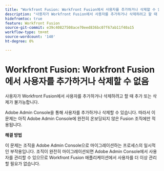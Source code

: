 ```yaml
---
title: "Workfront Fusion: Workfront Fusion에서 사용자를 추가하거나 삭제할 수 없음"
description: "사용자가 Workfront Fusion에서 사용자를 추가하거나 삭제하려고 할 때 추가 또는 삭제가 불가능합니다."
hidefromtoc: true
feature: Workfront Fusion
source-git-commit: e39c40827508ace70eed836bc07f67ab11f40a15
workflow-type: tm+mt
source-wordcount: '140'
ht-degree: 0%

---
```


# Workfront Fusion: Workfront Fusion에서 사용자를 추가하거나 삭제할 수 없음

사용자가 Workfront Fusion에서 사용자를 추가하거나 삭제하려고 할 때 추가 또는 삭제가 불가능합니다.

Adobe Admin Console을 통해 사용자를 추가하거나 삭제할 수 있습니다. 따라서 이 문제는 아직 Adobe Admin Console에 완전히 온보딩되지 않은 Fusion 조직에만 적용됩니다.

**해결 방법**

이 문제는 조직을 Adobe Admin Console으로 마이그레이션하는 프로세스의 일시적인 부작용입니다. 조직이 완전히 마이그레이션되면 Adobe Admin Console에서 사용자를 관리할 수 있으므로 Workfront Fusion 애플리케이션에서 사용자를 더 이상 관리할 필요가 없습니다.

<!--_First reported on June 1, 2024._ -->







